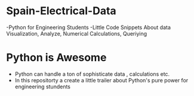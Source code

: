 # Spain-Electrical-Data
  -Python for Engineering Students
  -Little Code Snippets About data Visualization, Analyze, Numerical Calculations, Queriying


# Python is Awesome
  - Python can handle a ton of	sophisticate data , calculations etc.
  - In this repositorty a create  a little trailer about Python's pure power for engineering stundents
